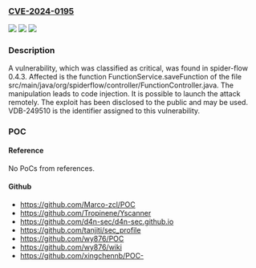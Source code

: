 ### [CVE-2024-0195](https://cve.mitre.org/cgi-bin/cvename.cgi?name=CVE-2024-0195)
![](https://img.shields.io/static/v1?label=Product&message=spider-flow&color=blue)
![](https://img.shields.io/static/v1?label=Version&message=%3D%200.4.3%20&color=brighgreen)
![](https://img.shields.io/static/v1?label=Vulnerability&message=CWE-94%20Code%20Injection&color=brighgreen)

### Description

A vulnerability, which was classified as critical, was found in spider-flow 0.4.3. Affected is the function FunctionService.saveFunction of the file src/main/java/org/spiderflow/controller/FunctionController.java. The manipulation leads to code injection. It is possible to launch the attack remotely. The exploit has been disclosed to the public and may be used. VDB-249510 is the identifier assigned to this vulnerability.

### POC

#### Reference
No PoCs from references.

#### Github
- https://github.com/Marco-zcl/POC
- https://github.com/Tropinene/Yscanner
- https://github.com/d4n-sec/d4n-sec.github.io
- https://github.com/tanjiti/sec_profile
- https://github.com/wy876/POC
- https://github.com/wy876/wiki
- https://github.com/xingchennb/POC-

